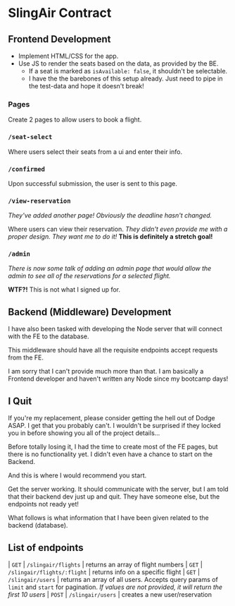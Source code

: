# SlingAir Contract

## Frontend Development

- Implement HTML/CSS for the app.
- Use JS to render the seats based on the data, as provided by the BE.
  - If a seat is marked as `isAvailable: false`, it shouldn't be selectable.
  - I have the the barebones of this setup already. Just need to pipe in the test-data and hope it doesn't break!

### Pages

Create 2 pages to allow users to book a flight.

### `/seat-select`

Where users select their seats from a ui and enter their info.

### `/confirmed`

Upon successful submission, the user is sent to this page.

### `/view-reservation`

_They've added another page! Obviously the deadline hasn't changed._

Where users can view their reservation. _They didn't even provide me with a proper design. They want me to do it!_ **This is definitely a stretch goal!**

### `/admin`

_There is now some talk of adding an admin page that would allow the admin to see all of the reservations for a selected flight._

**WTF?!** This is not what I signed up for.

## Backend (Middleware) Development

I have also been tasked with developing the Node server that will connect with the FE to the database.

This middleware should have all the requisite endpoints accept requests from the FE.

I am sorry that I can't provide much more than that. I am basically a Frontend developer and haven't written any Node since my bootcamp days!

## I Quit

If you're my replacement, please consider getting the hell out of Dodge ASAP. I get that you probably can't. I wouldn't be surprised if they locked you in before showing you all of the project details...

Before totally losing it, I had the time to create most of the FE pages, but there is no functionality yet. I didn't even have a chance to start on the Backend.

And this is where I would recommend you start.

Get the server working. It should communicate with the server, but I am told that their backend dev just up and quit. They have someone else, but the endpoints not ready yet!

What follows is what information that I have been given related to the backend (database).

## List of endpoints

| `GET` | `/slingair/flights` | returns an array of flight numbers
| `GET` | `/slingair/flights/:flight` | returns info on a specific flight
| `GET` | `/slingair/users` | returns an array of all users. Accepts query params of `limit` and `start` for pagination. _If values are not provided, it will return the first 10 users_
| `POST` | `/slingair/users` | creates a new user/reservation
